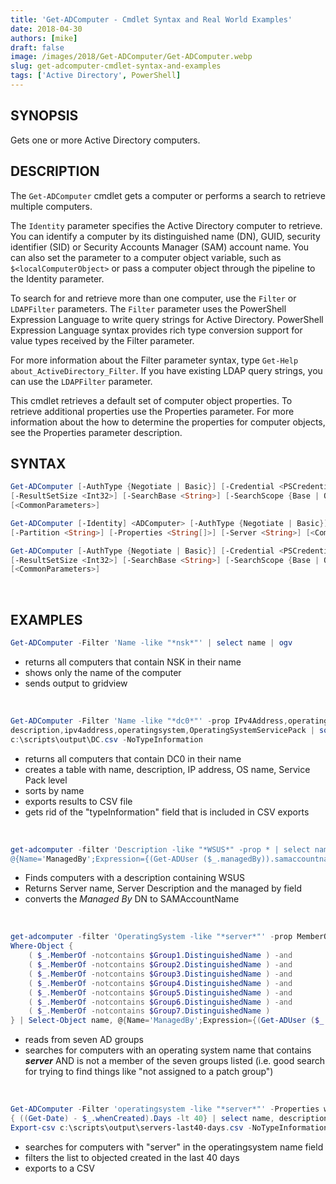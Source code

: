 ```yaml
---
title: 'Get-ADComputer - Cmdlet Syntax and Real World Examples'
date: 2018-04-30
authors: [mike]
draft: false
image: /images/2018/Get-ADComputer/Get-ADComputer.webp
slug: get-adcomputer-cmdlet-syntax-and-examples
tags: ['Active Directory', PowerShell]
---
```


## SYNOPSIS

Gets one or more Active Directory computers.
<br/>

## DESCRIPTION

The `Get-ADComputer` cmdlet gets a computer or performs a search to retrieve multiple computers.

The `Identity` parameter specifies the Active Directory computer to retrieve. You can identify a computer by its distinguished name (DN), GUID, security identifier (SID) or Security Accounts Manager (SAM) account name. You can also set the parameter to a computer object variable, such as `$<localComputerObject>` or pass a computer object through the pipeline to the Identity parameter.

To search for and retrieve more than one computer, use the `Filter` or `LDAPFilter` parameters. The `Filter` parameter uses the PowerShell Expression Language to write query strings for Active Directory. PowerShell Expression Language syntax provides rich type conversion support for value types received by the Filter parameter.

For more information about the Filter parameter syntax, type `Get-Help about_ActiveDirectory_Filter`. If you have existing LDAP query strings, you can use the `LDAPFilter` parameter.

This cmdlet retrieves a default set of computer object properties. To retrieve additional properties use the Properties parameter. For more information about the how to determine the properties for computer objects, see the Properties parameter description.
<br/>

## SYNTAX

```PowerShell
Get-ADComputer [-AuthType {Negotiate | Basic}] [-Credential <PSCredential>] [-Properties <String[]>] [-ResultPageSize <Int32>]
[-ResultSetSize <Int32>] [-SearchBase <String>] [-SearchScope {Base | OneLevel | Subtree}] [-Server <String>] -Filter <String>
[<CommonParameters>]

Get-ADComputer [-Identity] <ADComputer> [-AuthType {Negotiate | Basic}] [-Credential <PSCredential>]
[-Partition <String>] [-Properties <String[]>] [-Server <String>] [<CommonParameters>]

Get-ADComputer [-AuthType {Negotiate | Basic}] [-Credential <PSCredential>] [-Properties <String[]>] [-ResultPageSize <Int32>]
[-ResultSetSize <Int32>] [-SearchBase <String>] [-SearchScope {Base | OneLevel | Subtree}] [-Server <String>] -LDAPFilter <String>
[<CommonParameters>]
```
<br/>

## EXAMPLES

```PowerShell
Get-ADComputer -Filter 'Name -like "*nsk*"' | select name | ogv
```

- returns all computers that contain NSK in their name
- shows only the name of the computer
- sends output to gridview
<br/>

```PowerShell
Get-ADComputer -Filter 'Name -like "*dc0*"' -prop IPv4Address,operatingsystem,OperatingSystemServicePack,description | select name, `
description,ipv4address,operatingsystem,OperatingSystemServicePack | sort name |  export-csv `
c:\scripts\output\DC.csv -NoTypeInformation
```

- returns all computers that contain DC0 in their name
- creates a table with name, description, IP address, OS name, Service Pack level
- sorts by name
- exports results to CSV file
- gets rid of the "typeInformation" field that is included in CSV exports
<br/>

```PowerShell
get-adcomputer -filter 'Description -like "*WSUS*" -prop * | select name, `
@{Name='ManagedBy';Expression={(Get-ADUser ($_.managedBy)).samaccountname}}, description
```

- Finds computers with a description containing WSUS
- Returns Server name, Server Description and the managed by field
- converts the *Managed By* DN to SAMAccountName
<br/>


```PowerShell
get-adcomputer -filter 'OperatingSystem -like "*server*"' -prop MemberOf, managedby, description |
Where-Object {
    ( $_.MemberOf -notcontains $Group1.DistinguishedName ) -and
    ( $_.MemberOf -notcontains $Group2.DistinguishedName ) -and
    ( $_.MemberOf -notcontains $Group3.DistinguishedName ) -and
    ( $_.MemberOf -notcontains $Group4.DistinguishedName ) -and
    ( $_.MemberOf -notcontains $Group5.DistinguishedName ) -and
    ( $_.MemberOf -notcontains $Group6.DistinguishedName ) -and
    ( $_.MemberOf -notcontains $Group7.DistinguishedName )
} | Select-Object name, @{Name='ManagedBy';Expression={(Get-ADUser ($_.managedBy)).samaccountname}}, description | sort name |  ogv
```

- reads from seven AD groups
- searches for computers with an operating system name that contains ***server***  AND is not a member of the seven groups listed (i.e. good search for trying to find things like "not assigned to a patch group")
<br/>

```PowerShell
Get-ADComputer -Filter 'operatingsystem -like "*server*"' -Properties whenCreated, description | Where-Object `
{ ((Get-Date) - $_.whenCreated).Days -lt 40} | select name, description, whencreated | sort whencreated | `
Export-csv c:\scripts\output\servers-last40-days.csv -NoTypeInformation
```

- searches for computers with "server" in the operatingsystem name field
- filters the list to objected created in the last 40 days
- exports to a CSV